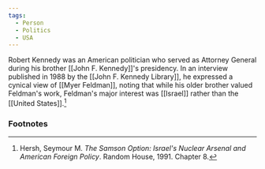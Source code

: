 ```yaml
---
tags:
  - Person
  - Politics
  - USA
---
```

Robert Kennedy was an American politician who served as Attorney General during his brother [[John F. Kennedy]]'s presidency. In an interview published in 1988 by the [[John F. Kennedy Library]], he expressed a cynical view of [[Myer Feldman]], noting that while his older brother valued Feldman's work, Feldman's major interest was [[Israel]] rather than the [[United States]].[^1]

### Footnotes

[^1]: Hersh, Seymour M. *The Samson Option: Israel's Nuclear Arsenal and American Foreign Policy*. Random House, 1991. Chapter 8.